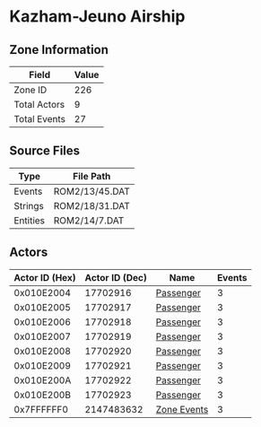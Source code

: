 # Kazham-Jeuno Airship

## Zone Information

| Field        |   Value |
|--------------|---------|
| Zone ID      |     226 |
| Total Actors |       9 |
| Total Events |      27 |

## Source Files

| Type     | File Path      |
|----------|----------------|
| Events   | ROM2/13/45.DAT |
| Strings  | ROM2/18/31.DAT |
| Entities | ROM2/14/7.DAT  |

## Actors

| Actor ID (Hex)   |   Actor ID (Dec) | Name                                     |   Events |
|------------------|------------------|------------------------------------------|----------|
| 0x010E2004       |         17702916 | [Passenger](./17702916%20-%20Passenger/) |        3 |
| 0x010E2005       |         17702917 | [Passenger](./17702917%20-%20Passenger/) |        3 |
| 0x010E2006       |         17702918 | [Passenger](./17702918%20-%20Passenger/) |        3 |
| 0x010E2007       |         17702919 | [Passenger](./17702919%20-%20Passenger/) |        3 |
| 0x010E2008       |         17702920 | [Passenger](./17702920%20-%20Passenger/) |        3 |
| 0x010E2009       |         17702921 | [Passenger](./17702921%20-%20Passenger/) |        3 |
| 0x010E200A       |         17702922 | [Passenger](./17702922%20-%20Passenger/) |        3 |
| 0x010E200B       |         17702923 | [Passenger](./17702923%20-%20Passenger/) |        3 |
| 0x7FFFFFF0       |       2147483632 | [Zone Events](./Zone%20Events/)          |        3 |